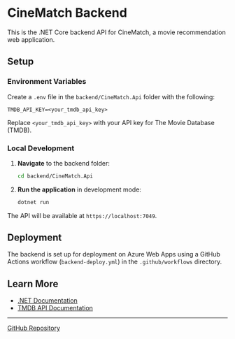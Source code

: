 # CineMatch Backend

This is the .NET Core backend API for CineMatch, a movie recommendation web application.

## Setup

### Environment Variables

Create a `.env` file in the `backend/CineMatch.Api` folder with the following:

```plaintext
TMDB_API_KEY=<your_tmdb_api_key>
```

Replace `<your_tmdb_api_key>` with your API key for The Movie Database (TMDB).

### Local Development

1. **Navigate** to the backend folder:

   ```bash
   cd backend/CineMatch.Api
   ```

2. **Run the application** in development mode:
   ```bash
   dotnet run
   ```

The API will be available at `https://localhost:7049`.

## Deployment

The backend is set up for deployment on Azure Web Apps using a GitHub Actions workflow (`backend-deploy.yml`) in the `.github/workflows` directory.

## Learn More

- [.NET Documentation](https://docs.microsoft.com/en-us/dotnet/)
- [TMDB API Documentation](https://developers.themoviedb.org/3)

---

[GitHub Repository](https://github.com/adilsezer/CineMatch)
